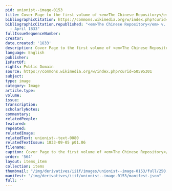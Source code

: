 ```yaml
---
pid: unionist--image-0153
title: Cover Page to the first volume of <em>The Chinese Repository</em>
bibliographicCitation: https://commons.wikimedia.org/w/index.php?curid=50595301
bibliographicCitation.republished: "<em>The Chinese Repository</em> v. 1, May 1832
  - April 1833"
fullIssueSequenceNumber: 
creator: 
date.created: '1833'
description: Cover Page to the first volume of <em>The Chinese Repository</em>
language: English
publisher: 
IsPartOf: 
rights: Public Domain
source: https://commons.wikimedia.org/w/index.php?curid=50595301
subject: 
type: image
category: Image
article.type: 
volume: 
issue: 
transcription: 
scholarlyNotes: 
commentary: 
relatedPeople: 
featured: 
repeated: 
relatedImage: 
relatedText: unionist--text-0080
relatedTextIssue: 1833-09-05 p01.06
filename: 
caption: Cover Page to the first volume of <em>The Chinese Repository</em>
order: '564'
layout: items_item
collection: items
thumbnail: "/img/derivatives/iiif/images/unionist--image-0153/full/250,/0/default.jpg"
manifest: "/img/derivatives/iiif/unionist--image-0153/manifest.json"
full: ''
---
```

